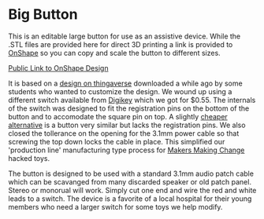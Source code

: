 # Big Button
This is an editable large button for use as an assistive device. While the .STL files are provided here for direct 3D printing a link is provided to [OnShape](https://www.onshape.com/en/products/free) so you can copy and scale the button to different sizes.

[Public Link to OnShape Design]()

It is based on a [design on thingaverse](https://www.thingiverse.com/thing:3062522) downloaded a while ago by some students who wanted to customize the design. We wound up using a different switch available from [Digikey](https://www.digikey.com/en/products/detail/omron-electronics-inc-emc-div/B3F-4055/31799) which we got for $0.55. The internals of the switch was designed to fit the registration pins on the bottom of the button and to accomodate the square pin on top.  A slightly [cheaper alternative](https://www.digikey.com/en/products/detail/c-k/PTS125SJK73-2-LFS/1146902) is a button very similar but lacks the registration pins. We also closed the tollerance on the opening for the 3.1mm power cable so that screwing the top down locks the cable in place. This simplified our 'production line' manufacturing type process for [Makers Making Change](https://makersmakingchange.com/) hacked toys. 

The button is designed to be used with a standard 3.1mm audio patch cable which can be scavanged from many discarded speaker or old patch panel. Stereo or monorual will work.  Simply cut one end and wire the red and white leads to a switch.  The device is a favorite of a local hospital for their young members who need a larger switch for some toys we help modify.


